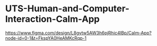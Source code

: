 # UTS-Human-and-Computer-Interaction-Calm-App

https://www.figma.com/design/L8gytw5AW3h6pjRhic4lBp/Calm-App?node-id=0-1&t=FkspYA0HeAMKcRqp-1
